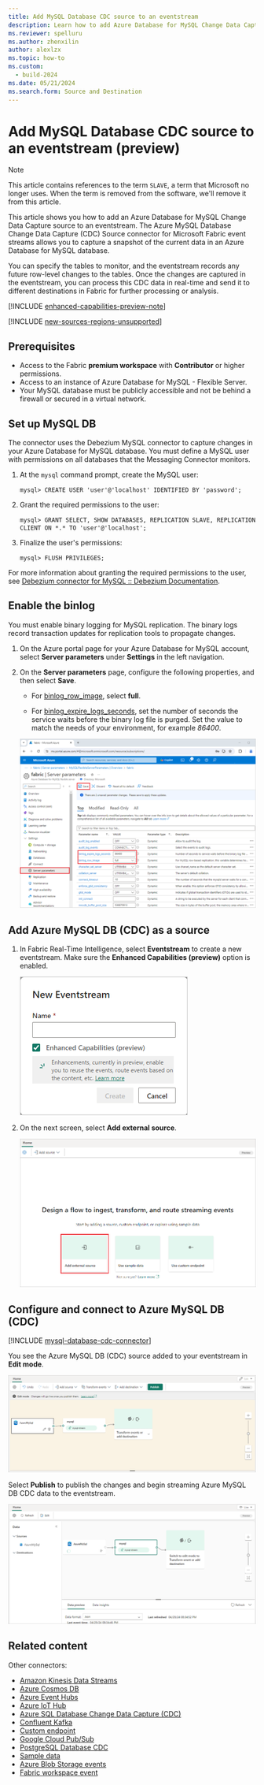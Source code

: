 ```yaml
---
title: Add MySQL Database CDC source to an eventstream
description: Learn how to add Azure Database for MySQL Change Data Capture (CDC) source to an eventstream.
ms.reviewer: spelluru
ms.author: zhenxilin
author: alexlzx
ms.topic: how-to
ms.custom:
  - build-2024
ms.date: 05/21/2024
ms.search.form: Source and Destination
---
```


# Add MySQL Database CDC source to an eventstream (preview)

>[!NOTE]
>This article contains references to the term `SLAVE`, a term that Microsoft no longer uses. When the term is removed from the software, we'll remove it from this article.

This article shows you how to add an Azure Database for MySQL Change Data Capture source to an eventstream. The Azure MySQL Database Change Data Capture (CDC) Source connector for Microsoft Fabric event streams allows you to capture a snapshot of the current data in an Azure Database for MySQL database.

You can specify the tables to monitor, and the eventstream records any future row-level changes to the tables. Once the changes are captured in the eventstream, you can process this CDC data in real-time and send it to different destinations in Fabric for further processing or analysis.

[!INCLUDE [enhanced-capabilities-preview-note](./includes/enhanced-capabilities-preview-note.md)]

[!INCLUDE [new-sources-regions-unsupported](./includes/new-sources-regions-unsupported.md)]

## Prerequisites

- Access to the Fabric **premium workspace** with **Contributor** or higher permissions.
- Access to an instance of Azure Database for MySQL - Flexible Server.
- Your MySQL database must be publicly accessible and not be behind a firewall or secured in a virtual network.

## Set up MySQL DB

The connector uses the Debezium MySQL connector to capture changes in your Azure Database for MySQL database. You must define a MySQL user with permissions on all databases that the Messaging Connector monitors.

1. At the `mysql` command prompt, create the MySQL user:

   ```
   mysql> CREATE USER 'user'@'localhost' IDENTIFIED BY 'password';
   ```

1. Grant the required permissions to the user:

   ```
   mysql> GRANT SELECT, SHOW DATABASES, REPLICATION SLAVE, REPLICATION CLIENT ON *.* TO 'user'@'localhost';
   ```

1. Finalize the user's permissions:

   ```
   mysql> FLUSH PRIVILEGES;
   ```

For more information about granting the required permissions to the user, see [Debezium connector for MySQL :: Debezium Documentation](https://debezium.io/documentation/reference/1.9/connectors/mysql.html#mysql-creating-user).

## Enable the binlog

You must enable binary logging for MySQL replication. The binary logs record transaction updates for replication tools to propagate changes.

1. On the Azure portal page for your Azure Database for MySQL account, select **Server parameters** under **Settings** in the left navigation.

1. On the **Server parameters** page, configure the following properties, and then select **Save**.

   - For [binlog_row_image](https://dev.mysql.com/doc/refman/8.0/en/replication-options-binary-log.html#sysvar_binlog_row_image), select **full**.

   - For [binlog_expire_logs_seconds](https://dev.mysql.com/doc/refman/8.0/en/replication-options-binary-log.html#sysvar_binlog_expire_logs_seconds), set the number of seconds the service waits before the binary log file is purged. Set the value to match the needs of your environment, for example *86400*.

   ![A screenshot of the binlog settings for replication under Server parameters.](media/add-source-mysql-database-change-data-capture/binlog.png)

## Add Azure MySQL DB (CDC) as a source

1. In Fabric Real-Time Intelligence, select **Eventstream** to create a new eventstream. Make sure the **Enhanced Capabilities (preview)** option is enabled.

   ![A screenshot of creating a new eventstream.](media/external-sources/new-eventstream.png)

1. On the next screen, select **Add external source**.

   ![A screenshot of selecting Add external source.](media/external-sources/add-external-source.png)

## Configure and connect to Azure MySQL DB (CDC) 

[!INCLUDE [mysql-database-cdc-connector](./includes/mysql-database-cdc-source-connector.md)]

You see the Azure MySQL DB (CDC) source added to your eventstream in **Edit mode**.

   ![A screenshot of the added Azure MySQL DB CDC source in Edit mode with the Publish button highlighted.](media/add-source-mysql-database-change-data-capture/edit-mode.png)

Select **Publish** to publish the changes and begin streaming Azure MySQL DB CDC data to the eventstream.

   ![A screenshot of the published eventstream with Azure MySQL DB CDC source in Live View.](media/add-source-mysql-database-change-data-capture/live-view.png)

## Related content

Other connectors:

- [Amazon Kinesis Data Streams](add-source-amazon-kinesis-data-streams.md)
- [Azure Cosmos DB](add-source-azure-cosmos-db-change-data-capture.md)
- [Azure Event Hubs](add-source-azure-event-hubs.md)
- [Azure IoT Hub](add-source-azure-iot-hub.md)
- [Azure SQL Database Change Data Capture (CDC)](add-source-azure-sql-database-change-data-capture.md)
- [Confluent Kafka](add-source-confluent-kafka.md)
- [Custom endpoint](add-source-custom-app.md)
- [Google Cloud Pub/Sub](add-source-google-cloud-pub-sub.md) 
- [PostgreSQL Database CDC](add-source-postgresql-database-change-data-capture.md)
- [Sample data](add-source-sample-data.md)
- [Azure Blob Storage events](add-source-azure-blob-storage.md)
- [Fabric workspace event](add-source-fabric-workspace.md)
